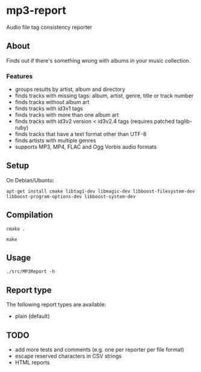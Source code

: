 mp3-report
==========

Audio file tag consistency reporter

## About
Finds out if there's something wrong with albums in your music collection.

### Features
* groups results by artist, album and directory
* finds tracks with missing tags: album, artist, genre, title or track number
* finds tracks without album art
* finds tracks with id3v1 tags
* finds tracks with more than one album art
* finds tracks with id3v2 version < id3v2.4 tags (requires patched taglib-ruby)
* finds tracks that have a text format other than UTF-8
* finds artists with multiple genres
* supports MP3, MP4, FLAC and Ogg Vorbis audio formats

## Setup

On Debian/Ubuntu:

`apt-get install cmake libtag1-dev libmagic-dev libboost-filesystem-dev libboost-program-options-dev libboost-system-dev`

## Compilation

`cmake .`

`make`

## Usage

`./src/MP3Report -h`

## Report type

The following report types are available:
* plain (default)

## TODO
* add more tests and comments (e.g. one per reporter per file format)
* escape reserved characters in CSV strings
* HTML reports
